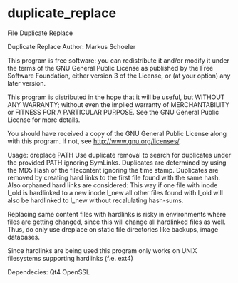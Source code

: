 duplicate_replace
=================

File Duplicate Replace

Duplicate Replace
Author: Markus Schoeler

This program is free software: you can redistribute it and/or modify
it under the terms of the GNU General Public License as published by
the Free Software Foundation, either version 3 of the License, or
(at your option) any later version.

This program is distributed in the hope that it will be useful,
but WITHOUT ANY WARRANTY; without even the implied warranty of
MERCHANTABILITY or FITNESS FOR A PARTICULAR PURPOSE.  See the
GNU General Public License for more details.

You should have received a copy of the GNU General Public License
along with this program.  If not, see <http://www.gnu.org/licenses/>.


Usage: dreplace PATH
Use duplicate removal to search for duplicates under the provided PATH ignoring SymLinks.
Duplicates are determined by using the MD5 Hash of the filecontent ignoring the time stamp.
Duplicates are removed by creating hard links to the first file found with the same hash.
Also orphaned hard links are considered: This way if one file with inode I_old is hardlinked 
to a new inode I_new all other files found with I_old will also be hardlinked to I_new without 
recalulating hash-sums.

Replacing same content files with hardlinks is risky in environments where files are getting changed, since this
will change all hardlinked files as well.
Thus, do only use dreplace on static file directories like backups, image databases.

Since hardlinks are being used this program only works on UNIX filesystems supporting hardlinks (f.e. ext4)

Dependecies:
Qt4
OpenSSL